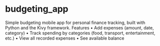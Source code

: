 # budgeting_app
Simple budgeting mobile app for personal finance tracking, built with Python and the Kivy framework.
Features
• Add expenses (amount, date, category)
• Track spending by categories (food, transport, entertainment, etc.)
• View all recorded expenses
• See available balance